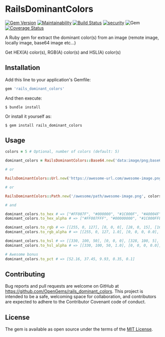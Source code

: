 # RailsDominantColors

[![Gem Version](https://badge.fury.io/rb/rails_dominant_colors.svg)](https://badge.fury.io/rb/rails_dominant_colors)
[![Maintainability](https://api.codeclimate.com/v1/badges/83326d81b9112b45768f/maintainability)](https://codeclimate.com/github/OpenGems/rails_dominant_colors/maintainability)
[![Build Status](https://travis-ci.org/OpenGems/rails_dominant_colors.svg?branch=master)](https://travis-ci.org/OpenGems/rails_dominant_colors)
[![security](https://hakiri.io/github/OpenGems/rails_dominant_colors/master.svg)](https://hakiri.io/github/OpenGems/rails_dominant_colors/master)
![Gem](https://img.shields.io/gem/dt/rails_dominant_colors)
[![Coverage Status](https://coveralls.io/repos/github/OpenGems/rails_dominant_colors/badge.svg?branch=master)](https://coveralls.io/github/OpenGems/rails_dominant_colors?branch=master)

A Ruby gem for extract the dominant color(s) from an image (remote image, locally image, base64 image etc...)

Get HEX(A) color(s), RGB(A) color(s) and HSL(A) color(s)

## Installation

Add this line to your application's Gemfile:

```ruby
gem 'rails_dominant_colors'
```

And then execute:

    $ bundle install

Or install it yourself as:

    $ gem install rails_dominant_colors

## Usage

```ruby
colors = 5 # Optional, number of colors (default: 5)

dominant_colors = RailsDominantColors::Base64.new('data:image/png;base64,awesome-image', colors)

# or

RailsDominantColors::Url.new('https://awesome-url.com/awesome-image.png', colors)

# or

RailsDominantColors::Path.new('/awesome/path/awesome-image.png', colors)

# and

dominant_colors.to_hex # => ["#FF007F", "#000000", "#1C000F", "#A0004F", "#000000"]
dominant_colors.to_hex_alpha # => ["#FF007FFF", "#00000000", "#1C000FFE", "#A0004FFF", "#0000005F"]

dominant_colors.to_rgb # => [[255, 0, 127], [0, 0, 0], [28, 0, 15], [160, 0, 79], [0, 0, 0]]
dominant_colors.to_rgb_alpha # => [[255, 0, 127, 1.0], [0, 0, 0, 0.0], [28, 0, 15, 1.0], [160, 0, 79, 1.0], [0, 0, 0, 0.37]]

dominant_colors.to_hsl # => [[330, 100, 50], [0, 0, 0], [328, 100, 5], [330, 100, 31], [0, 0, 0]]
dominant_colors.to_hsl_alpha # => [[330, 100, 50, 1.0], [0, 0, 0, 0.0], [328, 100, 5, 1.0], [330, 100, 31, 1.0], [0, 0, 0, 0.37]]

# Awesome bonus
dominant_colors.to_pct # => [52.16, 37.45, 9.93, 0.35, 0.1]

```


## Contributing

Bug reports and pull requests are welcome on GitHub at https://github.com/OpenGems/rails_dominant_colors. This project is intended to be a safe, welcoming space for collaboration, and contributors are expected to adhere to the Contributor Covenant code of conduct.

## License

The gem is available as open source under the terms of the [MIT License](https://opensource.org/licenses/MIT).
